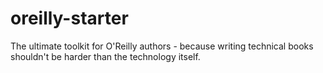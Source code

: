 # oreilly-starter
The ultimate toolkit for O'Reilly authors - because writing technical books shouldn't be harder than the technology itself.
